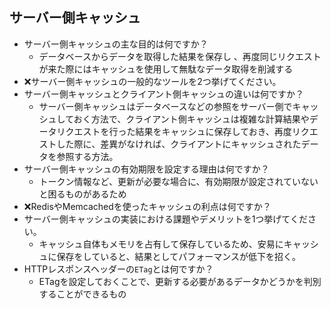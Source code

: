 ## サーバー側キャッシュ
- サーバー側キャッシュの主な目的は何ですか？
  - データベースからデータを取得した結果を保存し 、再度同じリクエストが来た際にはキャッシュを使用して無駄なデータ取得を削減する
- ❌サーバー側キャッシュの一般的なツールを2つ挙げてください。
- サーバー側キャッシュとクライアント側キャッシュの違いは何ですか？
  - サーバー側キャッシュはデータベースなどの参照をサーバー側でキャッシュしておく方法で、クライアント側キャッシュは複雑な計算結果やデータリクエストを行った結果をキャッシュに保存しておき、再度リクエストした際に、差異がなければ、クライアントにキャッシュされたデータを参照する方法。
- サーバー側キャッシュの有効期限を設定する理由は何ですか？
  - トークン情報など、更新が必要な場合に、有効期限が設定されていないと困るものがあるため
- ❌RedisやMemcachedを使ったキャッシュの利点は何ですか？
- サーバー側キャッシュの実装における課題やデメリットを1つ挙げてください。
  - キャッシュ自体もメモリを占有して保存しているため、安易にキャッシュに保存をしていると、結果としてパフォーマンスが低下を招く。
- HTTPレスポンスヘッダーの`ETag`とは何ですか？
  - ETagを設定しておくことで、更新する必要があるデータかどうかを判別することができるもの
